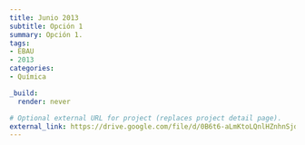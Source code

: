 ```yaml
---
title: Junio 2013
subtitle: Opción 1
summary: Opción 1.
tags:
- EBAU
- 2013
categories:
- Química

_build:
  render: never

# Optional external URL for project (replaces project detail page).
external_link: https://drive.google.com/file/d/0B6t6-aLmKtoLQnlHZnhnSjdrZXc/view
---
```

